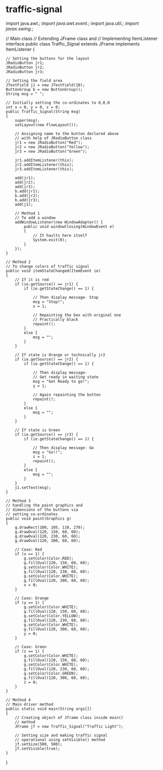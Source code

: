 # traffic-signal
import java.awt.*;
import java.awt.event.*;
import java.util.*;
import javax.swing.*;
 
// Main class
// Extending JFrame class and
// Implementing ItemListener interface
public class Traffic_Signal
    extends JFrame implements ItemListener {
 
    // Setting the buttons for the layout
    JRadioButton jr1;
    JRadioButton jr2;
    JRadioButton jr3;
 
    // Setting the field area
    JTextField j1 = new JTextField(10);
    ButtonGroup b = new ButtonGroup();
    String msg = " ";
 
    // Initially setting the co-ordinates to 0,0,0
    int x = 0, y = 0, z = 0;
    public Traffic_Signal(String msg)
    {
        super(msg);
        setLayout(new FlowLayout());
 
        // Assigning name to the button declared above
        // with help of JRadioButton class
        jr1 = new JRadioButton("Red");
        jr2 = new JRadioButton("Yellow");
        jr3 = new JRadioButton("Green");
 
        jr1.addItemListener(this);
        jr2.addItemListener(this);
        jr3.addItemListener(this);
 
        add(jr1);
        add(jr2);
        add(jr3);
        b.add(jr1);
        b.add(jr2);
        b.add(jr3);
        add(j1);
 
        // Method 1
        // To add a window
        addWindowListener(new WindowAdapter() {
            public void windowClosing(WindowEvent e)
            {
                // It haults here itself
                System.exit(0);
            }
        });
    }
 
    // Method 2
    // To change colors of traffic signal
    public void itemStateChanged(ItemEvent ie)
    {
        // If it is red
        if (ie.getSource() == jr1) {
            if (ie.getStateChange() == 1) {
 
                // Then display message- Stop
                msg = "Stop!";
                x = 1;
 
                // Repainting the box with original one
                // Practically black
                repaint();
            }
            else {
                msg = "";
            }
        }
 
        // If state is Orange or technically jr2
        if (ie.getSource() == jr2) {
            if (ie.getStateChange() == 1) {
 
                // Then display message-
                // Get ready in waiting state
                msg = "Get Ready to go!";
                y = 1;
 
                // Again repainting the button
                repaint();
            }
            else {
                msg = "";
            }
        }
 
        // If state is Green
        if (ie.getSource() == jr3) {
            if (ie.getStateChange() == 1) {
 
                // Then display message- Go
                msg = "Go!!";
                z = 1;
                repaint();
            }
            else {
                msg = "";
            }
        }
        j1.setText(msg);
    }
 
    // Method 3
    // handling the paint graphics and
    // dimensions of the buttons via
    // setting co-ordinates
    public void paint(Graphics g)
    {
        g.drawRect(100, 105, 110, 270);
        g.drawOval(120, 150, 60, 60);
        g.drawOval(120, 230, 60, 60);
        g.drawOval(120, 300, 60, 60);
 
        // Case: Red
        if (x == 1) {
            g.setColor(Color.RED);
            g.fillOval(120, 150, 60, 60);
            g.setColor(Color.WHITE);
            g.fillOval(120, 230, 60, 60);
            g.setColor(Color.WHITE);
            g.fillOval(120, 300, 60, 60);
            x = 0;
        }
 
        // Case: Orange
        if (y == 1) {
            g.setColor(Color.WHITE);
            g.fillOval(120, 150, 60, 60);
            g.setColor(Color.YELLOW);
            g.fillOval(120, 230, 60, 60);
            g.setColor(Color.WHITE);
            g.fillOval(120, 300, 60, 60);
            y = 0;
        }
 
        // Case: Green
        if (z == 1) {
            g.setColor(Color.WHITE);
            g.fillOval(120, 150, 60, 60);
            g.setColor(Color.WHITE);
            g.fillOval(120, 230, 60, 60);
            g.setColor(Color.GREEN);
            g.fillOval(120, 300, 60, 60);
            z = 0;
        }
    }
 
    // Method 4
    // Main driver method
    public static void main(String args[])
    {
        // Creating object of Jframe class inside main()
        // method
        JFrame jf = new Traffic_Signal("Traffic Light");
 
        // Setting size and making traffic signal
        // operational using setVisible() method
        jf.setSize(500, 500);
        jf.setVisible(true);
    }
}
